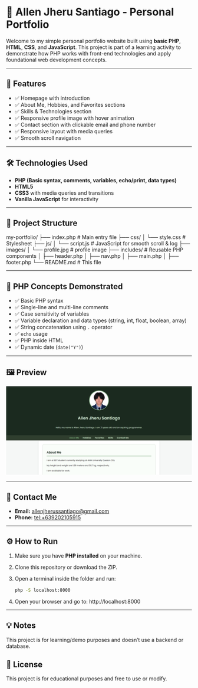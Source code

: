# 🌱 Allen Jheru Santiago - Personal Portfolio

Welcome to my simple personal portfolio website built using **basic PHP**, **HTML**, **CSS**, and **JavaScript**. This project is part of a learning activity to demonstrate how PHP works with front-end technologies and apply foundational web development concepts.

---

## 📄 Features

- ✅ Homepage with introduction
- ✅ About Me, Hobbies, and Favorites sections
- ✅ Skills & Technologies section
- ✅ Responsive profile image with hover animation
- ✅ Contact section with clickable email and phone number
- ✅ Responsive layout with media queries
- ✅ Smooth scroll navigation

---

## 🛠 Technologies Used

- **PHP (Basic syntax, comments, variables, echo/print, data types)**
- **HTML5**
- **CSS3** with media queries and transitions
- **Vanilla JavaScript** for interactivity

---

## 📁 Project Structure

my-portfolio/
├── index.php # Main entry file
├── css/
│ └── style.css # Stylesheet
├── js/
│ └── script.js # JavaScript for smooth scroll & log
├── images/
│ └── profile.jpg # profile image
├── includes/ # Reusable PHP components
│ ├── header.php
│ ├── nav.php
│ ├── main.php
│ ├── footer.php
└── README.md # This file

---

## 🧪 PHP Concepts Demonstrated

- ✅ Basic PHP syntax
- ✅ Single-line and multi-line comments
- ✅ Case sensitivity of variables
- ✅ Variable declaration and data types (string, int, float, boolean, array)
- ✅ String concatenation using `.` operator
- ✅ `echo` usage
- ✅ PHP inside HTML
- ✅ Dynamic date (`date("Y")`)

---

## 🖼 Preview

![Portfolio Screenshot](images/Screenshot.png)

---

## 📧 Contact Me

- **Email:** [allenjherussantiago@gmail.com](mailto:allenjherussantiago@gmail.com)
- **Phone:** [tel:+639202105915](tel:+639202105915)

---

## ⚙️ How to Run

1. Make sure you have **PHP installed** on your machine.
2. Clone this repository or download the ZIP.
3. Open a terminal inside the folder and run:

   ```bash
   php -S localhost:8000
   
4. Open your browser and go to:
   http://localhost:8000

---

## 💡 Notes
This project is for learning/demo purposes and doesn’t use a backend or database.

## 📝 License
This project is for educational purposes and free to use or modify.
